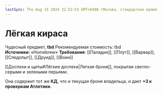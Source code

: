 ```yaml
---
lastSync: Thu Aug 15 2024 22:52:53 GMT+0300 (Москва, стандартное время)
---
```

# Лёгкая кираса

Чудесный предмет, **tbd**
Рекомендуемая стоимость: tbd
**Источники:** «Homebrew»
**Требования**: [[Паладин]], [[Плут]], [[Варвар]], [[Следопыт]], [[Друид]], [[Воин]]

[[Доспехи и щиты#Лёгкие доспехи|Легкая броня]], покрытая светло-серыми и зелеными перьями.

Она содержит тот же **КД**, что и текущая броня владельца, и дает **+3 к проверкам Атлетики**.